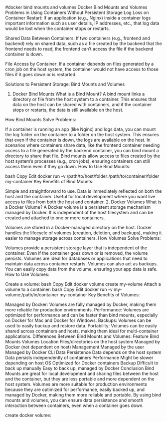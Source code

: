 #docker bind mounts and volumes
Docker Bind Mounts and Volumes
Problems in Using Containers Without Persistent Storage
Log Loss on Container Restart:
If an application (e.g., Nginx) inside a container logs important information such as user details, IP addresses, etc., that log data would be lost when the container stops or restarts.

Shared Data Between Containers:
If two containers (e.g., frontend and backend) rely on shared data, such as a file created by the backend that the frontend needs to read, the frontend can’t access the file if the backend container is down.

File Access by Container:
If a container depends on files generated by a cron job on the host system, the container would not have access to those files if it goes down or is restarted.

Solutions to Persistent Storage: Bind Mounts and Volumes
1. Docker Bind Mounts
What is a Bind Mount? A bind mount links a directory or file from the host system to a container. This ensures that data on the host can be shared with containers, and if the container stops or restarts, the data is still available on the host.

How Bind Mounts Solve Problems:

If a container is running an app (like Nginx) and logs data, you can mount the log folder on the container to a folder on the host system. This ensures that even if the container is down, the logs are available on the host.
In scenarios where containers share data, like the frontend container needing access to a file generated by the backend container, you can bind mount a directory to share that file.
Bind mounts allow access to files created by the host system’s processes (e.g., cron jobs), ensuring containers can still access them even if they go down.
How to Use Bind Mounts:

bash
Copy
Edit
docker run -v /path/to/host/folder:/path/to/container/folder my-container
Key Benefits of Bind Mounts:

Simple and straightforward to use.
Data is immediately reflected on both the host and the container.
Useful for local development where you want live access to files from both the host and container.
2. Docker Volumes
What is a Docker Volume? A Docker volume is a persistent storage mechanism managed by Docker. It is independent of the host filesystem and can be created and attached to one or more containers.

Volumes are stored in a Docker-managed directory on the host.
Docker handles the lifecycle of volumes (creation, deletion, and backups), making it easier to manage storage across containers.
How Volumes Solve Problems:

Volumes provide a persistent storage layer that is independent of the container. Even if the container goes down or is removed, the volume persists.
Volumes are ideal for databases or applications that need to maintain data across container restarts.
Volumes can also act as backups. You can easily copy data from the volume, ensuring your app data is safe.
How to Use Volumes:

Create a volume:
bash
Copy
Edit
docker volume create my-volume
Attach a volume to a container:
bash
Copy
Edit
docker run -v my-volume:/path/in/container my-container
Key Benefits of Volumes:

Managed by Docker: Volumes are fully managed by Docker, making them more reliable for production environments.
Performance: Volumes are optimized for performance and can be faster than bind mounts, especially on Docker for Mac and Docker for Windows.
Backups: Volumes can be used to easily backup and restore data.
Portability: Volumes can be easily shared across containers and hosts, making them ideal for multi-container applications.
Differences Between Bind Mounts and Volumes:
Feature	Bind Mounts	Volumes
Location	Files/directories on the host system	Managed by Docker (not dependent on host)
Management	Managed by the user	Managed by Docker CLI
Data Persistence	Data depends on the host system	Data persists independently of containers
Performance	Might be slower depending on host OS	Optimized for Docker containers
Backup	Difficult to back up manually	Easy to back up, managed by Docker
Conclusion
Bind Mounts are great for local development and sharing files between the host and the container, but they are less portable and more dependent on the host system.
Volumes are more suitable for production environments because they are optimized for performance, easily backed up, and managed by Docker, making them more reliable and portable.
By using bind mounts and volumes, you can ensure data persistence and smooth interaction between containers, even when a container goes down.

create docker volume:


